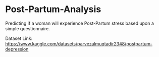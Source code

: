 # Post-Partum-Analysis
Predicting if a woman will experience Post-Partum stress based upon a simple questionnaire.

Dataset Link: https://www.kaggle.com/datasets/parvezalmuqtadir2348/postpartum-depression
